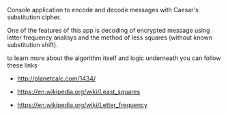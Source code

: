 Console application to encode and decode messages with Caesar's substitution cipher.

One of the features of this app is decoding of encrypted message using letter frequency analisys and the method of less squares (without known substitution shift).

to learn more about the algorithm itself and logic underneath you can follow these links 

* http://planetcalc.com/1434/

* https://en.wikipedia.org/wiki/Least_squares

* https://en.wikipedia.org/wiki/Letter_frequency